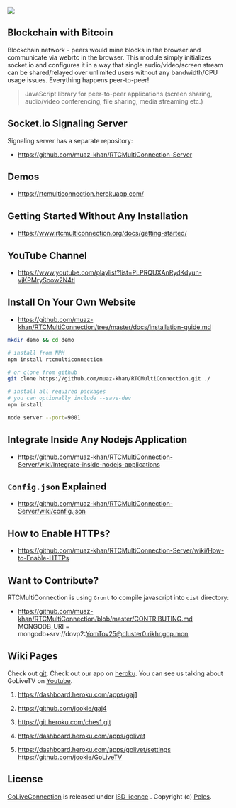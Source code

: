 ![](https://i.imgur.com/MFfRBSM.png)

## Blockchain with Bitcoin

Blockchain network - peers would mine blocks in the browser and communicate via webrtc in the browser.
This module simply initializes socket.io and configures it in a way that single audio/video/screen stream can be shared/relayed over unlimited users without any bandwidth/CPU usage issues. Everything happens peer-to-peer!
<!-- 
[![npm](https://img.shields.io/npm/v/rtcmulticonnection.svg)](https://npmjs.org/package/rtcmulticonnection) [![downloads](https://img.shields.io/npm/dm/rtcmulticonnection.svg)](https://npmjs.org/package/rtcmulticonnection) [![Build Status: Linux](https://travis-ci.org/muaz-khan/RTCMultiConnection.png?branch=master)](https://travis-ci.org/muaz-khan/RTCMultiConnection) 
-->
> JavaScript library for peer-to-peer applications (screen sharing, audio/video conferencing, file sharing, media streaming etc.)

## Socket.io Signaling Server

Signaling server has a separate repository:

* https://github.com/muaz-khan/RTCMultiConnection-Server

## Demos

* https://rtcmulticonnection.herokuapp.com/

## Getting Started Without Any Installation

* https://www.rtcmulticonnection.org/docs/getting-started/

## YouTube Channel

* https://www.youtube.com/playlist?list=PLPRQUXAnRydKdyun-vjKPMrySoow2N4tl

## Install On Your Own Website

* https://github.com/muaz-khan/RTCMultiConnection/tree/master/docs/installation-guide.md

```sh
mkdir demo && cd demo

# install from NPM
npm install rtcmulticonnection

# or clone from github
git clone https://github.com/muaz-khan/RTCMultiConnection.git ./

# install all required packages
# you can optionally include --save-dev
npm install

node server --port=9001
```

## Integrate Inside Any Nodejs Application

* https://github.com/muaz-khan/RTCMultiConnection-Server/wiki/Integrate-inside-nodejs-applications

## `Config.json` Explained

* https://github.com/muaz-khan/RTCMultiConnection-Server/wiki/config.json

## How to Enable HTTPs?

* https://github.com/muaz-khan/RTCMultiConnection-Server/wiki/How-to-Enable-HTTPs

## Want to Contribute?

RTCMultiConnection is using `Grunt` to compile javascript into `dist` directory:

* https://github.com/muaz-khan/RTCMultiConnection/blob/master/CONTRIBUTING.md
MONGODB_URI = mongodb+srv://dovp2:YomTov25@cluster0.rikhr.gcp.mon

## Wiki Pages
Check out [git](https://github.com/jookie/gaj4).
Check out our app on [heroku](https://gaj1.herokuapp.com/demos/).
You can see us talking about GoLiveTV on [Youtube](https://www.youtube.com/channel/UCoMZ3tIn0xSbwGdhKVQwOrQ).


1. https://dashboard.heroku.com/apps/gaj1
2. https://github.com/jookie/gaj4

1. https://git.heroku.com/ches1.git

1. https://dashboard.heroku.com/apps/golivet
1. https://dashboard.heroku.com/apps/golivet/settings
https://github.com/jookie/GoLiveTV

## License

[GoLiveConnection](https://dashboard.heroku.com/apps/gaj1) is released under [ISD licence](https://dashboard.heroku.com/apps/gaj1/LICENSE.md) . Copyright (c) [Peles](https://peles.com/).
